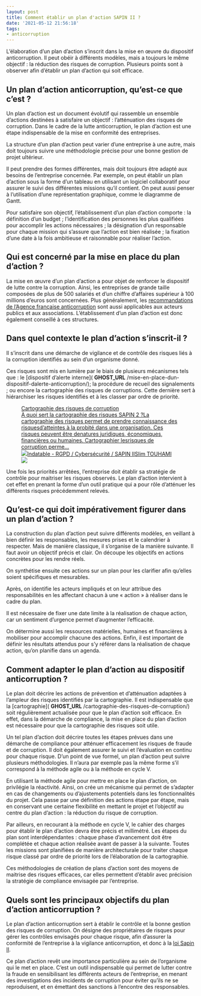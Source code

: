 ```yaml
---
layout: post
title: Comment établir un plan d'action SAPIN II ?
date: '2021-05-12 21:56:18'
tags:
- anticorruption
---
```


L’élaboration d’un plan d’action s’inscrit dans la mise en œuvre du dispositif anticorruption. Il peut obéir à différents modèles, mais a toujours le même objectif : la réduction des risques de corruption. Plusieurs points sont à observer afin d’établir un plan d’action qui soit efficace.

## Un plan d’action anticorruption, qu’est-ce que c’est ?

Un plan d’action est un document évolutif qui rassemble un ensemble d’actions destinées à satisfaire un objectif : l’atténuation des risques de corruption. Dans le cadre de la lutte anticorruption, le plan d’action est une étape indispensable de la mise en conformité des entreprises.

La structure d’un plan d’action peut varier d’une entreprise à une autre, mais doit toujours suivre une méthodologie précise pour une bonne gestion de projet ultérieur.

Il peut prendre des formes différentes, mais doit toujours être adapté aux besoins de l’entreprise concernée. Par exemple, on peut établir un plan d’action sous la forme d’un tableau en utilisant un logiciel collaboratif pour assurer le suivi des différentes missions qu’il contient. On peut aussi penser à l’utilisation d’une représentation graphique, comme le diagramme de Gantt.

Pour satisfaire son objectif, l’établissement d’un plan d’action comporte : la définition d’un budget ; l’identification des personnes les plus qualifiées pour accomplir les actions nécessaires ; la désignation d’un responsable pour chaque mission qui s’assure que l’action est bien réalisée ; la fixation d’une date à la fois ambitieuse et raisonnable pour réaliser l’action.

## Qui est concerné par la mise en place du plan d’action ?

La mise en œuvre d’un plan d’action a pour objet de renforcer le dispositif de lutte contre la corruption. Ainsi, les entreprises de grande taille composées de plus de 500 salariés et d’un chiffre d’affaires supérieur à 100 millions d’euros sont concernées. Plus généralement, les [recommandations de l’Agence française anticorruption](https://www.agence-francaise-anticorruption.gouv.fr/files/files/Recommandations%20AFA.pdf) sont aussi applicables aux acteurs publics et aux associations. L’établissement d’un plan d’action est donc également conseillé à ces structures.

## Dans quel contexte le plan d’action s’inscrit-il ?

Il s’inscrit dans une démarche de vigilance et de contrôle des risques liés à la corruption identifiés au sein d’un organisme donné.

Ces risques sont mis en lumière par le biais de plusieurs mécanismes tels que : le [dispositif d’alerte interne]( __GHOST_URL__ /mise-en-place-dun-dispositif-dalerte-anticorruption/); la procédure de recueil des signalements ; ou encore la cartographie des risques de corruptions. Cette dernière sert à hiérarchiser les risques identifiés et à les classer par ordre de priorité.

<figure class="kg-card kg-bookmark-card"><a class="kg-bookmark-container" href=" __GHOST_URL__ /cartographie-des-risques-de-corruption/"><div class="kg-bookmark-content">
<div class="kg-bookmark-title">Cartographie des risques de corruption</div>
<div class="kg-bookmark-description">À quoi sert la cartographie des risques SAPIN 2 ?La cartographie des risques permet de prendre connaissance des risquesd’atteintes à la probité dans une organisation. Ces risques peuvent être denatures juridiques, économiques, financières ou humaines. Cartographier lesrisques de corruption perme…</div>
<div class="kg-bookmark-metadata">
<img class="kg-bookmark-icon" src=" __GHOST_URL__ /favicon.png"><span class="kg-bookmark-author">Indatable - RGPD / Cybersécurité / SAPIN II</span><span class="kg-bookmark-publisher">Slim TOUHAMI</span>
</div>
</div>
<div class="kg-bookmark-thumbnail"><img src=" __GHOST_URL__ /content/images/2021/03/cartographie-risques-probite-anticorruption-sapin.jpg"></div></a></figure>

Une fois les priorités arrêtées, l’entreprise doit établir sa stratégie de contrôle pour maitriser les risques observés. Le plan d’action intervient à cet effet en prenant la forme d’un outil pratique qui a pour rôle d’atténuer les différents risques précédemment relevés.

## Qu’est-ce qui doit impérativement figurer dans un plan d’action ?

La construction du plan d’action peut suivre différents modèles, en veillant à bien définir les responsables, les mesures prises et le calendrier à respecter. Mais de manière classique, il s’organise de la manière suivante. Il faut avoir un objectif précis et clair. On découpe les objectifs en actions concrètes pour les rendre réels.

On synthétise ensuite ces actions sur un plan pour les clarifier afin qu’elles soient spécifiques et mesurables.

Après, on identifie les acteurs impliqués et on leur attribue des responsabilités en les affectant chacun à une « action » à réaliser dans le cadre du plan.

Il est nécessaire de fixer une date limite à la réalisation de chaque action, car un sentiment d’urgence permet d’augmenter l’efficacité.

On détermine aussi les ressources matérielles, humaines et financières à mobiliser pour accomplir chacune des actions. Enfin, il est important de définir les résultats attendus pour s’y référer dans la réalisation de chaque action, qu’on planifie dans un agenda.

## Comment adapter le plan d’action au dispositif anticorruption ?

Le plan doit décrire les actions de prévention et d’atténuation adaptées à l’ampleur des risques identifiés par la cartographie. Il est indispensable que la [cartographie]( __GHOST_URL__ /cartographie-des-risques-de-corruption/) soit régulièrement actualisée pour que le plan d’action soit efficace. En effet, dans la démarche de compliance, la mise en place du plan d’action est nécessaire pour que la cartographie des risques soit utile.

Un tel plan d’action doit décrire toutes les étapes prévues dans une démarche de compliance pour atténuer efficacement les risques de fraude et de corruption. Il doit également assurer le suivi et l’évaluation en continu pour chaque risque. D’un point de vue formel, un plan d’action peut suivre plusieurs méthodologies. Il n’aura par exemple pas la même forme s’il correspond à la méthode agile ou à la méthode en cycle V.

En utilisant la méthode agile pour mettre en place le plan d’action, on privilégie la réactivité. Ainsi, on crée un mécanisme qui permet de s’adapter en cas de changements ou d’ajustements potentiels dans les fonctionnalités du projet. Cela passe par une définition des actions étape par étape, mais en conservant une certaine flexibilité en mettant le projet et l’objectif au centre du plan d’action : la réduction du risque de corruption.

Par ailleurs, en recourant à la méthode en cycle V, le cahier des charges pour établir le plan d’action devra être précis et millimétré. Les étapes du plan sont interdépendantes : chaque phase d’avancement doit être complétée et chaque action réalisée avant de passer à la suivante. Toutes les missions sont planifiées de manière architecturale pour traiter chaque risque classé par ordre de priorité lors de l’élaboration de la cartographie.

Ces méthodologies de création de plans d’action sont des moyens de maitrise des risques efficaces, car elles permettent d’établir avec précision la stratégie de compliance envisagée par l’entreprise.

## Quels sont les principaux objectifs du plan d’action anticorruption ?

Le plan d’action anticorruption sert à établir le contrôle et la bonne gestion des risques de corruption. On désigne des propriétaires de risques pour gérer les contrôles envisagés pour chaque risque, afin d’assurer la conformité de l’entreprise à la vigilance anticorruption, et donc à la [loi Sapin II](https://www.legifrance.gouv.fr/jorf/id/JORFTEXT000033558528).

Ce plan d’action revêt une importance particulière au sein de l’organisme qui le met en place. C’est un outil indispensable qui permet de lutter contre la fraude en sensibilisant les différents acteurs de l’entreprise, en menant des investigations des incidents de corruption pour éviter qu’ils ne se reproduisent, et en émettant des sanctions à l’encontre des responsables.

